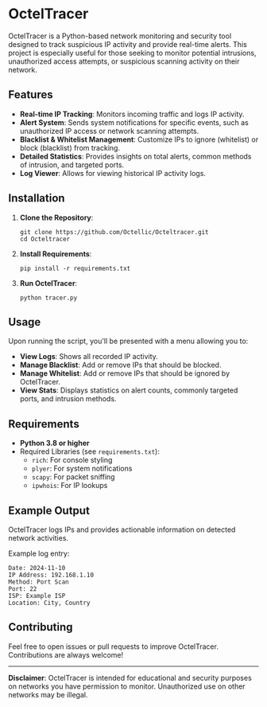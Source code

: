 # OctelTracer

OctelTracer is a Python-based network monitoring and security tool designed to track suspicious IP activity and provide real-time alerts. This project is especially useful for those seeking to monitor potential intrusions, unauthorized access attempts, or suspicious scanning activity on their network.

## Features

- **Real-time IP Tracking**: Monitors incoming traffic and logs IP activity.
- **Alert System**: Sends system notifications for specific events, such as unauthorized IP access or network scanning attempts.
- **Blacklist & Whitelist Management**: Customize IPs to ignore (whitelist) or block (blacklist) from tracking.
- **Detailed Statistics**: Provides insights on total alerts, common methods of intrusion, and targeted ports.
- **Log Viewer**: Allows for viewing historical IP activity logs.
  
## Installation

1. **Clone the Repository**:

   ```shell
   git clone https://github.com/Octellic/Octeltracer.git
   cd Octeltracer
   ```

2. **Install Requirements**:

   ```shell
   pip install -r requirements.txt
   ```

3. **Run OctelTracer**:

   ```shell
   python tracer.py
   ```

## Usage

Upon running the script, you'll be presented with a menu allowing you to:

- **View Logs**: Shows all recorded IP activity.
- **Manage Blacklist**: Add or remove IPs that should be blocked.
- **Manage Whitelist**: Add or remove IPs that should be ignored by OctelTracer.
- **View Stats**: Displays statistics on alert counts, commonly targeted ports, and intrusion methods.

## Requirements

- **Python 3.8 or higher**
- Required Libraries (see `requirements.txt`):
  - `rich`: For console styling
  - `plyer`: For system notifications
  - `scapy`: For packet sniffing
  - `ipwhois`: For IP lookups

## Example Output

OctelTracer logs IPs and provides actionable information on detected network activities.

Example log entry:

```
Date: 2024-11-10
IP Address: 192.168.1.10
Method: Port Scan
Port: 22
ISP: Example ISP
Location: City, Country
```

## Contributing

Feel free to open issues or pull requests to improve OctelTracer. Contributions are always welcome!

---

**Disclaimer**: OctelTracer is intended for educational and security purposes on networks you have permission to monitor. Unauthorized use on other networks may be illegal.
```
